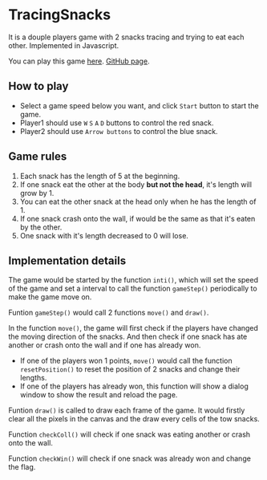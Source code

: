 # TracingSnacks
It is a douple players game with 2 snacks tracing and trying to eat each other.
Implemented in Javascript.

You can play this game [here](http://xiaozhikang0916.github.io/TracingSnacks/).
[GitHub page](https://github.com/xiaozhikang0916/TracingSnacks).

## How to play
* Select a game speed below you want, and click `Start` button to start the game.
* Player1 should use `W` `S` `A` `D` buttons to control the red snack.
* Player2 should use `Arrow buttons` to control the blue snack.

## Game rules
1. Each snack has the length of 5 at the beginning.
2. If one snack eat the other at the body **but not the head**, it's length will grow by 1.
3. You can eat the other snack at the head only when he has the length of 1.
4. If one snack crash onto the wall, if would be the same as that it's eaten by the other.
5. One snack with it's length decreased to 0 will lose.

## Implementation details
The game would be started by the function `inti()`, which will set the speed of the game and set a interval to call the function `gameStep()` periodically to make the game move on.

Funtion `gameStep()` would call 2 functions `move()` and `draw()`.

In the function `move()`, the game will first check if the players have changed the moving direction of the snacks.
And then check if one snack has ate another or crash onto the wall and if one has already won.

* If one of the players won 1 points, `move()` would call the function `resetPosition()` to reset the position of 2 snacks and change their lengths.
* If one of the players has already won, this function will show a dialog window to show the result and reload the page.

Funtion `draw()` is called to draw each frame of the game. It would firstly clear all the pixels in the canvas and the draw every cells of the tow snacks.

Function `checkColl()` will check if one snack was eating another or crash onto the wall.

Function `checkWin()` will check if one snack was already won and change the flag.
